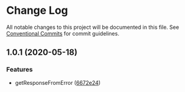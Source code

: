 # Change Log

All notable changes to this project will be documented in this file.
See [Conventional Commits](https://conventionalcommits.org) for commit guidelines.

## 1.0.1 (2020-05-18)


### Features

* getResponseFromError ([6672e24](https://github.com/bluelovers/ws-lazy-http/commit/6672e24f40817c57c753ecce6bf1bdfb065f4948))
